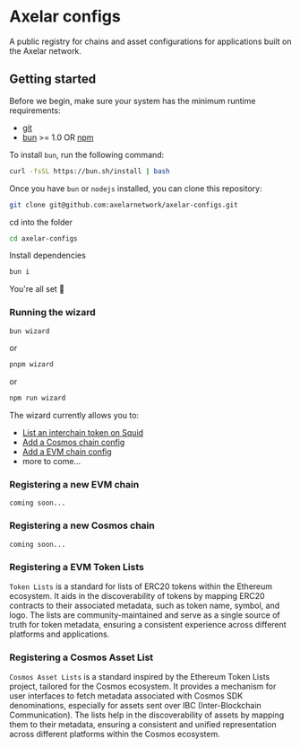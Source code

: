 # Axelar configs

A public registry for chains and asset configurations for applications built on the Axelar network.

## Getting started

Before we begin, make sure your system has the minimum runtime requirements:

- [git](https://git-scm.com/downloads)
- [bun](https://bun.sh/) >= 1.0 OR [npm](https://docs.npmjs.com/)

To install `bun`, run the following command:

```bash
curl -fsSL https://bun.sh/install | bash
```

Once you have `bun` or `nodejs` installed, you can clone this repository:

```bash
git clone git@github.com:axelarnetwork/axelar-configs.git
```

cd into the folder

```bash
cd axelar-configs
```

Install dependencies

```bash
bun i
```

You're all set 🎉

### Running the wizard

```bash
bun wizard
```

or

```bash
pnpm wizard
```

or

```bash
npm run wizard
```

The wizard currently allows you to:

- [List an interchain token on Squid](/cli/wizard/commands/list-squid-token/README.md)
- [Add a Cosmos chain config](cli/wizard/commands/add-cosmos-chain/README.md)
- [Add a EVM chain config](cli/wizard/commands/add-evm-chain/README.md)
- more to come...

### Registering a new EVM chain

`coming soon...`

### Registering a new Cosmos chain

`coming soon...`

### Registering a EVM Token Lists

`Token Lists` is a standard for lists of ERC20 tokens within the Ethereum ecosystem. It aids in the discoverability of tokens by mapping ERC20 contracts to their associated metadata, such as token name, symbol, and logo. The lists are community-maintained and serve as a single source of truth for token metadata, ensuring a consistent experience across different platforms and applications.

### Registering a Cosmos Asset List

`Cosmos Asset Lists` is a standard inspired by the Ethereum Token Lists project, tailored for the Cosmos ecosystem. It provides a mechanism for user interfaces to fetch metadata associated with Cosmos SDK denominations, especially for assets sent over IBC (Inter-Blockchain Communication). The lists help in the discoverability of assets by mapping them to their metadata, ensuring a consistent and unified representation across different platforms within the Cosmos ecosystem.
